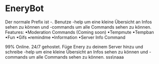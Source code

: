 # EneryBot
Der normale Prefix ist -.
Benutze -help um eine kleine Übersicht an Infos sehen zu können und -commands um alle Commands sehen zu können. 
Features:
▪Moderation Commands (Coming soon)
    ▪Tempmute
    ▪Tempban
▪Fun
    •Gifs
    ▪remindme
▪Information
    •Server Info Command

99% Online. 24/7 gehostet.
Füge Enery zu deinem Server hinzu und schreibe -help um eine kleine Übersicht an Infos sehen zu können und -commands um alle Commands sehen zu können.
sss\naaa
